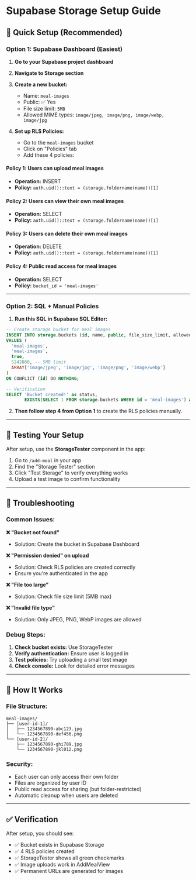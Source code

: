 # Supabase Storage Setup Guide

## 🎯 Quick Setup (Recommended)

### Option 1: Supabase Dashboard (Easiest)

1. **Go to your Supabase project dashboard**
2. **Navigate to Storage section**
3. **Create a new bucket:**
   - Name: `meal-images`
   - Public: ✅ Yes
   - File size limit: `5MB`
   - Allowed MIME types: `image/jpeg, image/png, image/webp, image/jpg`

4. **Set up RLS Policies:**
   - Go to the `meal-images` bucket
   - Click on "Policies" tab
   - Add these 4 policies:

#### Policy 1: Users can upload meal images
- **Operation:** INSERT
- **Policy:** `auth.uid()::text = (storage.foldername(name))[1]`

#### Policy 2: Users can view their own meal images
- **Operation:** SELECT  
- **Policy:** `auth.uid()::text = (storage.foldername(name))[1]`

#### Policy 3: Users can delete their own meal images
- **Operation:** DELETE
- **Policy:** `auth.uid()::text = (storage.foldername(name))[1]`

#### Policy 4: Public read access for meal images
- **Operation:** SELECT
- **Policy:** `bucket_id = 'meal-images'`

---

### Option 2: SQL + Manual Policies

1. **Run this SQL in Supabase SQL Editor:**

```sql
-- Create storage bucket for meal images
INSERT INTO storage.buckets (id, name, public, file_size_limit, allowed_mime_types)
VALUES (
  'meal-images',
  'meal-images', 
  true,
  5242880, -- 5MB limit
  ARRAY['image/jpeg', 'image/jpg', 'image/png', 'image/webp']
)
ON CONFLICT (id) DO NOTHING;

-- Verification
SELECT 'Bucket created!' as status, 
       EXISTS(SELECT 1 FROM storage.buckets WHERE id = 'meal-images') as bucket_exists;
```

2. **Then follow step 4 from Option 1** to create the RLS policies manually.

---

## 🧪 Testing Your Setup

After setup, use the **StorageTester** component in the app:

1. Go to `/add-meal` in your app
2. Find the "Storage Tester" section
3. Click "Test Storage" to verify everything works
4. Upload a test image to confirm functionality

---

## 🔧 Troubleshooting

### Common Issues:

**❌ "Bucket not found"**
- Solution: Create the bucket in Supabase Dashboard

**❌ "Permission denied" on upload**
- Solution: Check RLS policies are created correctly
- Ensure you're authenticated in the app

**❌ "File too large"**
- Solution: Check file size limit (5MB max)

**❌ "Invalid file type"**
- Solution: Only JPEG, PNG, WebP images are allowed

### Debug Steps:

1. **Check bucket exists:** Use StorageTester
2. **Verify authentication:** Ensure user is logged in
3. **Test policies:** Try uploading a small test image
4. **Check console:** Look for detailed error messages

---

## 📁 How It Works

### File Structure:
```
meal-images/
├── [user-id-1]/
│   ├── 1234567890-abc123.jpg
│   └── 1234567890-def456.png
└── [user-id-2]/
    ├── 1234567890-ghi789.jpg
    └── 1234567890-jkl012.png
```

### Security:
- Each user can only access their own folder
- Files are organized by user ID
- Public read access for sharing (but folder-restricted)
- Automatic cleanup when users are deleted

---

## ✅ Verification

After setup, you should see:
- ✅ Bucket exists in Supabase Storage
- ✅ 4 RLS policies created
- ✅ StorageTester shows all green checkmarks
- ✅ Image uploads work in AddMealView
- ✅ Permanent URLs are generated for images